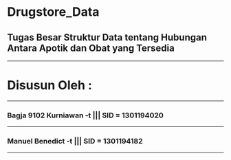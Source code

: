 # Drugstore_Data
## Tugas Besar Struktur Data tentang Hubungan Antara Apotik dan Obat yang Tersedia
-------------------------------------------------------------------------------
# Disusun Oleh : 
-------------------------------------------------------------------------------
### Bagja 9102 Kurniawan  -t ||| SID = 1301194020 
-------------------------------------------------------------------------------
### Manuel Benedict      -t ||| SID = 1301194182
-------------------------------------------------------------------------------
